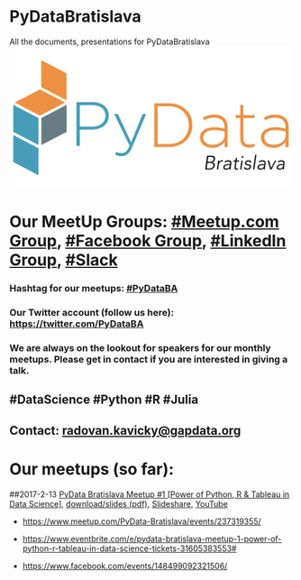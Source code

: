 # PyDataBratislava
All the documents, presentations for PyDataBratislava
![PyDataBratislava](https://github.com/GapData/PyDataBratislava/blob/master/PyDataLogoBratislava.png)
# Our MeetUp Groups: [#Meetup.com Group](https://www.meetup.com/PyData-Bratislava/), [#Facebook Group](https://www.facebook.com/groups/1813599648877946/), [#LinkedIn Group](https://www.linkedin.com/groups/13506080), [#Slack](https://gapdata.slack.com/messages/py-data/)

### Hashtag for our meetups: [#PyDataBA](https://twitter.com/search?f=tweets&vertical=default&q=%23PyDataBA) 
### Our Twitter account (follow us here): https://twitter.com/PyDataBA

### We are always on the lookout for speakers for our monthly meetups. Please get in contact if you are interested in giving a talk. 
## #DataScience #Python #R #Julia

## Contact: radovan.kavicky@gapdata.org

# Our meetups (so far):
##2017-2-13 [PyData Bratislava Meetup #1 [Power of Python, R & Tableau in Data Science]](https://github.com/GapData/PyDataBratislava/tree/master/2017_2_13_PyDataBratislava_MeetUp1), [download/slides (pdf)](https://github.com/GapData/PyDataBratislava/blob/master/2017_2_13_PyDataBratislava_MeetUp1/pydata2017_PyRTab_datascience_final.pdf), [Slideshare](https://www.slideshare.net/radovan.kavicky/power-of-python-r-tableau-in-data-science-radovan-kavick-pydata-bratislava-meetup-1), [YouTube](https://www.youtube.com/watch?v=XYpKpmapqjI)

* https://www.meetup.com/PyData-Bratislava/events/237319355/

* https://www.eventbrite.com/e/pydata-bratislava-meetup-1-power-of-python-r-tableau-in-data-science-tickets-31605383553#

* https://www.facebook.com/events/148499092321506/
